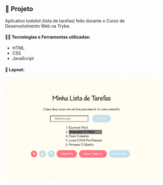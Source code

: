 ## 📌 Projeto
Aplicativo todolist (lista de tarefas) feito durante o Curso de Desenvolvimento Web na Trybe.

#### 👩‍💻 Tecnologias e Ferramentas utilizadas:
- HTML
- CSS
- JavaScript

#### 📸 Layout:
![Desktop](./screenshot.png)
